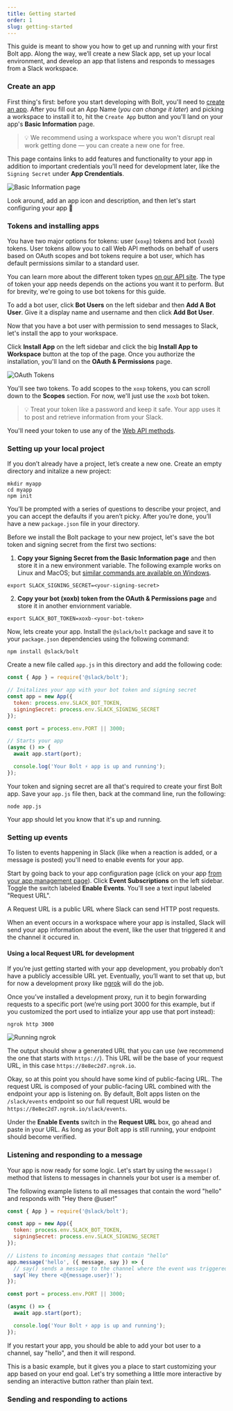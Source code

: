 ```yaml
---
title: Getting started
order: 1
slug: getting-started
---
```


This guide is meant to show you how to get up and running with your first Bolt app. Along the way, we’ll create a new Slack app, set up your local environment, and develop an app that listens and responds to messages from a Slack workspace.

<!-- - [Create an app](#create-an-app)
- [Tokens and installing apps](#tokens-and-installing-apps)
- [Setting up interactive components](#setting-up-interactive-components)
  - [What is a Request URL?](#what-is-a-request-URL)
  - [Using a local Request URL for development](#using-a-local-request-URL-for-development)
  - [Add Request URL to your app configuration](#add-the-URL-to-your-app-configuration)
- [Listening to workspace events](#listening-to-workspace-events)
  - [Verifying your local endpoint](#verifying-your-local-endpoint)
  - [Adding event subscriptions](#adding-event-subscriptions)
- [Next steps](#next-steps) -->

### Create an app
First thing's first: before you start developing with Bolt, you'll need to [create an app](https://api.slack.com/apps/new). After you fill out an App Name (_you can change it later_) and picking a workspace to install it to, hit the `Create App` button and you'll land on your app's **Basic Information** page.

> 💡 We recommend using a workspace where you won't disrupt real work getting done — you can create a new one for free.

This page contains links to add features and functionality to your app in addition to important credentials you'll need for development later, like the `Signing Secret` under **App Crendentials**.

![Basic Information page](basic-information-page.png "Basic Information page")

Look around, add an app icon and description, and then let's start configuring your app 🔩

### Tokens and installing apps
You have two major options for tokens: user (`xoxp`) tokens and bot (`xoxb`) tokens. User tokens allow you to call Web API methods on behalf of users based on OAuth scopes and bot tokens require a bot user, which has default permissions similar to a standard user.

You can learn more about the different token types [on our API site](https://api.slack.com/docs/token-types). The type of token your app needs depends on the actions you want it to perform. But for brevity, we're going to use bot tokens for this guide.

To add a bot user, click **Bot Users** on the left sidebar and then **Add A Bot User**. Give it a display name and username and then click **Add Bot User**.

Now that you have a bot user with permission to send messages to Slack, let's install the app to your workspace.

Click **Install App** on the left sidebar and click the big **Install App to Workspace** button at the top of the page. Once you authorize the installation, you'll land on the **OAuth & Permissions** page.

![OAuth Tokens](bot-token.png "OAuth Tokens")

You'll see two tokens. To add scopes to the `xoxp` tokens, you can scroll down to the **Scopes** section. For now, we'll just use the `xoxb` bot token.

> 💡 Treat your token like a password and keep it safe. Your app uses it to post and retrieve information from your Slack.

You'll need your token to use any of the [Web API methods](https://api.slack.com/methods).

### Setting up your local project
If you don’t already have a project, let’s create a new one. Create an empty directory and initalize a new project:

```shell
mkdir myapp
cd myapp
npm init
```

You’ll be prompted with a series of questions to describe your project, and you can accept the defaults if you aren’t picky. After you’re done, you’ll have a new `package.json` file in your directory.

Before we install the Bolt package to your new project, let's save the bot token and signing secret from the first two sections:

1. **Copy your Signing Secret from the Basic Information page** and then store it in a new environment variable. The following example works on Linux and MacOS; but [similar commands are available on Windows](https://superuser.com/questions/212150/how-to-set-env-variable-in-windows-cmd-line/212153#212153).

```shell
export SLACK_SIGNING_SECRET=<your-signing-secret>
```

2. **Copy your bot (xoxb) token from the OAuth & Permissions page** and store it in another enviornment variable.

```shell
export SLACK_BOT_TOKEN=xoxb-<your-bot-token>
```

Now, lets create your app. Install the `@slack/bolt` package and save it to your `package.json` dependencies using the following command:

```shell
npm install @slack/bolt
```

Create a new file called `app.js` in this directory and add the following code:

```javascript
const { App } = require('@slack/bolt');

// Initalizes your app with your bot token and signing secret
const app = new App({
  token: process.env.SLACK_BOT_TOKEN,
  signingSecret: process.env.SLACK_SIGNING_SECRET
});

const port = process.env.PORT || 3000;

// Starts your app
(async () => {
  await app.start(port);

  console.log('Your Bolt ⚡ app is up and running');
});
```

Your token and signing secret are all that's required to create your first Bolt app. Save your `app.js` file then, back at the command line, run the following:

```script
node app.js
```

Your app should let you know that it's up and running.

### Setting up events
To listen to events happening in Slack (like when a reaction is added, or a message is posted) you'll need to enable events for your app.

Start by going back to your app configuration page (click on your app [from your app management page](https://api.slack.com/apps)). Click **Event Subscriptions** on the left sidebar. Toggle the switch labeled **Enable Events**. You'll see a text input labeled "Request URL".

A Request URL is a public URL where Slack can send HTTP post requests.

When an event occurs in a workspace where your app is installed, Slack will send your app information about the event, like the user that triggered it and the channel it occured in.

#### Using a local Request URL for development
If you’re just getting started with your app development, you probably don’t have a publicly accessible URL yet. Eventually, you’ll want to set that up, but for now a development proxy like [ngrok](https://ngrok.com/) will do the job.

Once you’ve installed a development proxy, run it to begin forwarding requests to a specific port (we’re using port 3000 for this example, but if you customized the port used to intialize your app use that port instead):

```shell
ngrok http 3000
```

![Running ngrok](ngrok.gif "Running ngrok")

The output should show a generated URL that you can use (we recommend the one that starts with `https://`). This URL will be the base of your request URL, in this case `https://8e8ec2d7.ngrok.io`.

Okay, so at this point you should have some kind of public-facing URL. The request URL is composed of your public-facing URL combined with the endpoint your app is listening on. By default, Bolt apps listen on the `/slack/events` endpoint so our full request URL would be `https://8e8ec2d7.ngrok.io/slack/events`.

Under the **Enable Events** switch in the **Request URL** box, go ahead and paste in your URL. As long as your Bolt app is still running, your endpoint should become verified.


### Listening and responding to a message
Your app is now ready for some logic. Let's start by using the `message()` method that listens to messages in channels your bot user is a member of.

The following example listens to all messages that contain the word "hello" and responds with "Hey there @user!"

```javascript
const { App } = require('@slack/bolt');

const app = new App({
  token: process.env.SLACK_BOT_TOKEN,
  signingSecret: process.env.SLACK_SIGNING_SECRET
});

// Listens to incoming messages that contain "hello"
app.message('hello', ({ message, say }) => {
  // say() sends a message to the channel where the event was triggered
  say(`Hey there <@{message.user}!`);
});

const port = process.env.PORT || 3000;

(async () => {
  await app.start(port);

  console.log('Your Bolt ⚡ app is up and running');
});
```

If you restart your app, you should be able to add your bot user to a channel, say "hello", and then it will respond.

This is a basic example, but it gives you a place to start customizing your app based on your end goal. Let's try something a little more interactive by sending an interactive button rather than plain text.

### Sending and responding to actions




